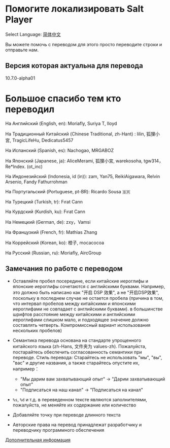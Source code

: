 # Помогите локализировать Salt Player

Select Language: [简体中文](https://github.com/Moriafly/SaltPlayerSource/tree/main/translations/README.md)

Вы можете помочь с переводом для этого просто переводите строки и отправьте нам.

## Версия которая актуальна для перевода

10.7.0-alpha01

# Большое спасибо тем кто переводил

На Английский (English, en): Moriafly, Suriya T, lloyd

На Традиционный Китайский (Chinese Traditional, zh-Hant) : lilin, 狐狸小宮, TragicLifeHu, Dedicatus5457

На Испанский (Spanish, es): Nachogao, MRGABOZ

На Японский (Japanese, ja): AliceMerami, 狐狸小宮, warekosoha, tgw314，Re*Index. (ot_inc)

На Индонезийский (Indonesia, id (in)): zam, Yan75, ReikiAigawara, Relvin Arsenio, Fandy Fathurrohman

На Португальский (Portuguese, pt-BR): Ricardo Sousa 🇧🇷

На Турецкий (Turkish, tr): Fırat Cann

На Курдский (Kurdish, ku): Fırat Cann

На Немецкий (German, de): zxy，Vamsi

На Французкий (French, fr): Mathias Zhang

На Коррейский (Korean, ko): 橙子, mocacocoa

На Русский (Russian, ru): Moriafly, AircGroup

## Замечания по работе с переводом

- Оставляйте пробел посередине, если китайские иероглифы и японские иероглифы сочетаются с английскими буквами. Например, это должно быть написано как "开启 DSP 效果", а не "开启DSP效果", поскольку в последнем случае не остается пробела (причина в том, что интервал пробелов между китайскими и японскими иероглифами не совпадает с английскими буквами). в большинстве шрифтов расстояние между китайскими и английскими иероглифами слишком мало, и подходящее значение должно составлять четверть. Компромиссный вариант использования нескольких пробелов)

- Семантика перевода основана на стандарте упрощенного китайского языка (zh-Hans, 文件夹为 values-zh). Пожалуйста, постарайтесь обеспечить согласованность семантики при переводе. Стиль перевода: Старайтесь не использовать "мы", "вы", "вас" и другие названия, а также старайтесь опустите их, например：
	- "Мы дарим вам захватывающий опыт" -> "Дарим захватывающий опыт"
	- "Подписаться на наш канал" -> "Подписаться на канал"

- `%s`, `%d` и т.д. в переведенном тексте являются заполнителями, пожалуйста, не меняйте их содержание или количество

- Добавляйте точку при переводе длинного текста

- Авторские права на перевод принадлежат разработчику и переводчику программного обеспечения

[Дополнительная информация](https://sakawish.github.io/open-source/salt-ui/tdts/)
